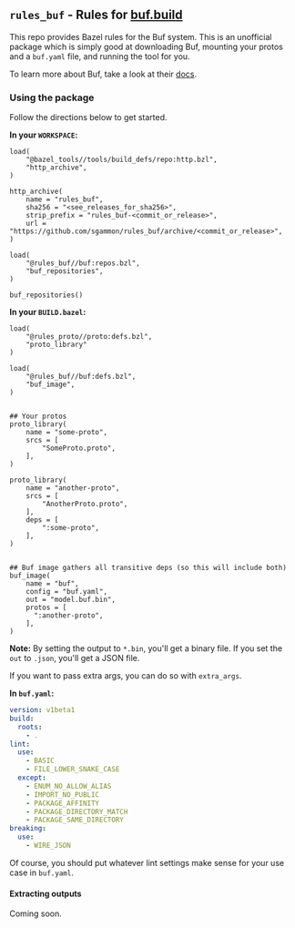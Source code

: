 
## `rules_buf` - Rules for [buf.build](https://buf.build)
This repo provides Bazel rules for the Buf system. This is an unofficial package which is simply good at downloading Buf, mounting your protos and a `buf.yaml` file, and running the tool for you.

To learn more about Buf, take a look at their [docs](https://docs.buf.build).

### Using the package
Follow the directions below to get started.

**In your `WORKSPACE`:**
```starlark
load(
    "@bazel_tools//tools/build_defs/repo:http.bzl",
    "http_archive",
)

http_archive(
    name = "rules_buf",
    sha256 = "<see_releases_for_sha256>",
    strip_prefix = "rules_buf-<commit_or_release>",
    url = "https://github.com/sgammon/rules_buf/archive/<commit_or_release>",
)

load(
    "@rules_buf//buf:repos.bzl",
    "buf_repositories",
)

buf_repositories()
```

**In your `BUILD.bazel`:**
```starlark
load(
    "@rules_proto//proto:defs.bzl",
    "proto_library"
)

load(
    "@rules_buf//buf:defs.bzl",
    "buf_image",
)


## Your protos
proto_library(
    name = "some-proto",
    srcs = [
        "SomeProto.proto",
    ],
)

proto_library(
    name = "another-proto",
    srcs = [
        "AnotherProto.proto",
    ],
    deps = [
        ":some-proto",
    ],
)


## Buf image gathers all transitive deps (so this will include both)
buf_image(
    name = "buf",
    config = "buf.yaml",
    out = "model.buf.bin",
    protos = [
      ":another-proto",
    ],
)
```

**Note:** By setting the output to `*.bin`, you'll get a binary file. If you set the `out` to `.json`, you'll get a JSON file.

If you want to pass extra args, you can do so with `extra_args`.

**In `buf.yaml`:**
```yaml
version: v1beta1
build:
  roots:
    - .
lint:
  use:
    - BASIC
    - FILE_LOWER_SNAKE_CASE
  except:
    - ENUM_NO_ALLOW_ALIAS
    - IMPORT_NO_PUBLIC
    - PACKAGE_AFFINITY
    - PACKAGE_DIRECTORY_MATCH
    - PACKAGE_SAME_DIRECTORY
breaking:
  use:
    - WIRE_JSON
```

Of course, you should put whatever lint settings make sense for your use case in `buf.yaml`.

#### Extracting outputs
Coming soon.
